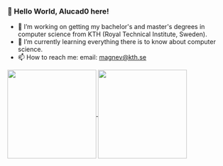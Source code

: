 <!-- Author: Alucad0 -->

<!-- Adobe afteraffects banner, joke on the right side-->

<!-- giga chad animated meme:
    you see a bug. 
    I GIGACHAD: It's not a bug, it's an undocumented feature.
-->

### 👋 Hello World, Alucad0 here!

<!-- gör något roligt med att jag kan flera språk: python, golang, rust, asmebly, c, c++, c#, java, ruby, SQL, ASM mm-->
<!-- jag är familjär med flera program: VScode, Github, Windows, Linux (Kubuntu) -->
<!-- jag håller på att bli bättre inom photoshop, afftereffects, premier pro -->

- 🔭 I’m working on getting my bachelor's and master's degrees in computer science from KTH (Royal Technical Institute, Sweden).
- 🌱 I’m currently learning everything there is to know about computer science.
- 📫 How to reach me: email: magnev@kth.se

<a href="Github stats">
  <img height=200 align="center" src="https://github-readme-stats.vercel.app/api?username=Alucad0&include_commits=true&theme=transparent&rank_icon=github" />
</a>
<a href="Top langs">
  <img height=200 align="center" src="https://github-readme-stats.vercel.app/api/top-langs?username=Alucad0&layout=compact&langs_count=8&theme=transparent&card_width=320" />
</a>
